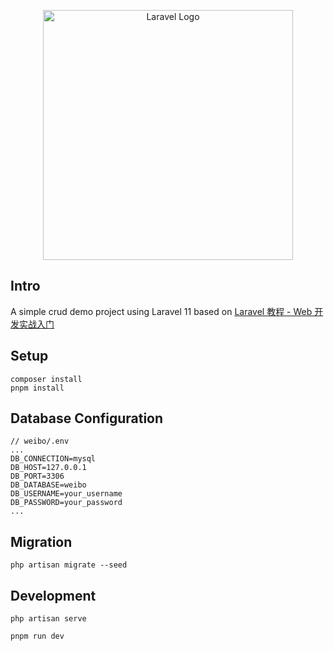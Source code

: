 <p align="center"><a href="https://laravel.com" target="_blank"><img src="https://raw.githubusercontent.com/laravel/art/master/logo-lockup/5%20SVG/2%20CMYK/1%20Full%20Color/laravel-logolockup-cmyk-red.svg" width="400" alt="Laravel Logo"></a></p>

## Intro

A simple crud demo project using Laravel 11 based on [Laravel 教程 - Web 开发实战入门](https://learnku.com/courses/laravel-essential-training/9.x)

## Setup

```shell
composer install
pnpm install
```

## Database Configuration

```
// weibo/.env
...
DB_CONNECTION=mysql
DB_HOST=127.0.0.1
DB_PORT=3306
DB_DATABASE=weibo
DB_USERNAME=your_username
DB_PASSWORD=your_password
...
```

## Migration

```shell
php artisan migrate --seed
```
## Development

```shell
php artisan serve
```

```shell
pnpm run dev
```

